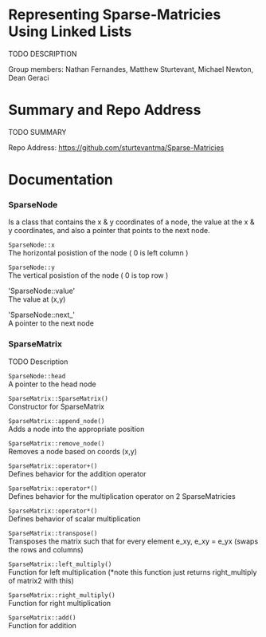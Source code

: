 # Representing Sparse-Matricies Using Linked Lists
TODO DESCRIPTION

Group members:
Nathan Fernandes,
Matthew Sturtevant,
Michael Newton,
Dean Geraci

# Summary and Repo Address

TODO SUMMARY

Repo Address: https://github.com/sturtevantma/Sparse-Matricies

# Documentation

### SparseNode
Is a class that contains the x & y coordinates of a node, the value at the x & y coordinates, and also a pointer that points to the next node.

`SparseNode::x`  
The horizontal posistion of the node ( 0 is left column )

`SparseNode::y`  
The vertical posistion of the node ( 0 is top row )

'SparseNode::value'  
The value at (x,y)

'SparseNode::next_'  
A pointer to the next node

### SparseMatrix
TODO Description

`SparseNode::head`  
A pointer to the head node

`SparseMatrix::SparseMatrix()`  
Constructor for SparseMatrix

`SparseMatrix::append_node()`  
Adds a node into the appropriate position

`SparseMatrix::remove_node()`  
Removes a node based on coords (x,y)

`SparseMatrix::operator+()`  
Defines behavior for the addition operator

`SparseMatrix::operator*()`  
Defines behavior for the multiplication operator on 2 SparseMatricies

`SparseMatrix::operator*()`  
Defines behavior of scalar multiplication

`SparseMatrix::transpose()`  
Transposes the matrix such that for every element e_xy, e_xy = e_yx (swaps the rows and columns)

`SparseMatrix::left_multiply()`  
Function for left multiplication (*note this function just returns right_multiply of matrix2 with this)

`SparseMatrix::right_multiply()`  
Function for right multiplication

`SparseMatrix::add()`  
Function for addition
